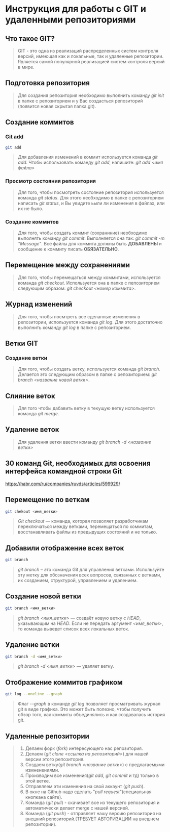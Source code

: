 # Инструкция для работы с GIT и удаленными репозиториями

## Что такое GIT? 

> GIT - это одна из реализаций распределенных систем контроля версий, имеющая как и локальные, так и удаленные репозитории. Является самой популярной реализацией систем контроля версий в мире.

## Подготовка репозитория 

> Для создания репозитория необходимо выполнить команду *git init* в папке с репозиторием и у Вас создасться репозиторий (появится новая скрытая папка.git).

## Создание коммитов

### Git add 
```sh
git add
```
> Для добавления изменений в коммит используется команда *git add*. Чтобы использовать команду *git add*, напишите: *git add <имя файла>*

### Просмотр состояния репозитория

> Для того, чтобы посмотреть состояние репозитория используется команда *git status*. Для этого необходимо в папке с репозиторием написать *git status*, и Вы увидите ьыли ли изменения в файлах, или их не было.

### Создание коммитов

> Для того, чтобы создать коммит (сохраниние) необходимо выполнять команду *git commit*. Выполняется она так: *git commit -m "Меssage"*. Все файлы для коммита должны быть **ДОБАВЛЕНЫ** и сообщение к коммиту писать **ОБЯЗАТЕЛЬНО**.

## Перемещение между сохранениями

> Для того, чтобы перемещаться между коммитами, используется команда *git checkout*. Используется она в папке с пепозиторием следующим образом: *git checkout <номер коммита>*.

## Журнад изменений

> Для того, чтобы посмтреть все сделанные изменения в репозитории, используется команда *git log*. Для этого достаточно выполнить команду *git log* в папке с репозиторием.

## Ветки GIT

### Создание ветки

> Для того, чтобы создать ветку, используется команда *git branch*. Делается это следующим образом в папке с репозиторием: *git branch <название новой ветки>*.

## Слияние веток

> Для того чтобы дабавить ветку в текущую ветку используется команда *git merge*.

## Удаление веток

> Для удаления ветки ввести команду *git branch -d <название ветки>*

##  30 команд Git, необходимых для освоения интерфейса командной строки Git

<https://habr.com/ru/companies/ruvds/articles/599929/>

## Перемещение по веткам 
```sh
git chekout <имя_ветки>
```
>  *Git checkout* — команда, которая позволяет разработчикам переключаться между ветками, перемещаться по коммитам, восстанавливать файлы из предыдущих состояний и не только.
## Добавили отображение всех веток 
```sh
git branch
```
> *git branch* – это команда Git для управления ветками. Используйте эту метку для обозначения всех вопросов, связанных с ветками, их созданием, структурой, управлением и удалением.
## Создание новой ветки
```sh
git branch <имя_ветки>
```
> *git branch <имя_ветки>* — создаёт новую ветку с *HEAD*, указывающим на *HEAD*.
Если не передать аргумент *<имя_ветки>*, то команда выведет список всех локальных веток.
## Удаление ветки
```sh
git branch -d <имя_ветки>
```
> *git branch -d <имя_ветки>* — удаляет ветку.
## Отображение коммитов графиком
```sh
git log --oneline --graph
```
> Флаг *--graph* в команде *git log* позволяет просматривать журнал git в виде графика. Это может быть полезно, чтобы получить обзор того, как коммиты объединялись и как создавалась история git.
## Удаленные репозитории

> 1. Делаем форк (*fork*) интересующего нас репозитория.
> 3. Делаем (*git clone <ссылка на репозиторий>*) для нашей версии этого репозитория.
> 3. Создаем ветку(*git branch <название ветки>*) с предлагаемыми измненениями.
> 4. Производим все изменения(*git add*, *git commit* и тд) только в этой ветке.
> 5. Отправляем эти изменения на свой аккаунт (*git push*).
> 6. В окне на Github надо сделать "*pull request*"(специальная кнопкана сайте).
> 7. Команда (*git pull*) -  скачивает все из текущего репозитория и автоматически делает merge с нашей версией. 
> 8. Команда (*git push*) - отправляет нашу версию репозитория на внешний репозиторий.(ТРЕБУЕТ АВТОРИЗАЦИИ на внешнем репозитории).